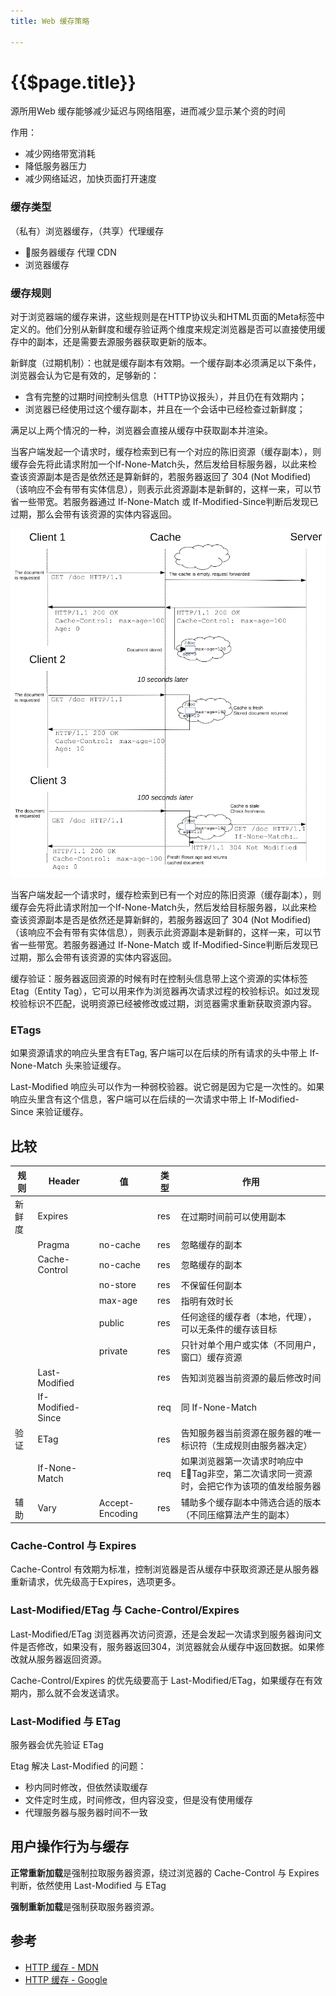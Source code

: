 ```yaml
---
title: Web 缓存策略

---
```


# {{$page.title}}

源所用Web 缓存能够减少延迟与网络阻塞，进而减少显示某个资的时间

作用：
+ 减少网络带宽消耗
+ 降低服务器压力
+ 减少网络延迟，加快页面打开速度

### 缓存类型

（私有）浏览器缓存，（共享）代理缓存

+ 服务器缓存 代理 CDN
+ 浏览器缓存

### 缓存规则

对于浏览器端的缓存来讲，这些规则是在HTTP协议头和HTML页面的Meta标签中定义的。他们分别从新鲜度和缓存验证两个维度来规定浏览器是否可以直接使用缓存中的副本，还是需要去源服务器获取更新的版本。

新鲜度（过期机制）：也就是缓存副本有效期。一个缓存副本必须满足以下条件，浏览器会认为它是有效的，足够新的：

+ 含有完整的过期时间控制头信息（HTTP协议报头），并且仍在有效期内；
+ 浏览器已经使用过这个缓存副本，并且在一个会话中已经检查过新鲜度；

满足以上两个情况的一种，浏览器会直接从缓存中获取副本并渲染。

当客户端发起一个请求时，缓存检索到已有一个对应的陈旧资源（缓存副本），则缓存会先将此请求附加一个If-None-Match头，然后发给目标服务器，以此来检查该资源副本是否是依然还是算新鲜的，若服务器返回了 304 (Not Modified)（该响应不会有带有实体信息），则表示此资源副本是新鲜的，这样一来，可以节省一些带宽。若服务器通过 If-None-Match 或 If-Modified-Since判断后发现已过期，那么会带有该资源的实体内容返回。

![新鲜度检查](./HTTPStaleness.png)

当客户端发起一个请求时，缓存检索到已有一个对应的陈旧资源（缓存副本），则缓存会先将此请求附加一个If-None-Match头，然后发给目标服务器，以此来检查该资源副本是否是依然还是算新鲜的，若服务器返回了 304 (Not Modified)（该响应不会有带有实体信息），则表示此资源副本是新鲜的，这样一来，可以节省一些带宽。若服务器通过 If-None-Match 或 If-Modified-Since判断后发现已过期，那么会带有该资源的实体内容返回。

缓存验证：服务器返回资源的时候有时在控制头信息带上这个资源的实体标签Etag（Entity Tag），它可以用来作为浏览器再次请求过程的校验标识。如过发现校验标识不匹配，说明资源已经被修改或过期，浏览器需求重新获取资源内容。

### ETags

如果资源请求的响应头里含有ETag, 客户端可以在后续的所有请求的头中带上 If-None-Match 头来验证缓存。

Last-Modified 响应头可以作为一种弱校验器。说它弱是因为它是一次性的。如果响应头里含有这个信息，客户端可以在后续的一次请求中带上 If-Modified-Since 来验证缓存。


## 比较

|规则 | Header | 值 | 类型 | 作用 |
---- | --- | --- | --- | --- |
|新鲜度 | Expires | | res | 在过期时间前可以使用副本
|    | Pragma | no-cache | res | 忽略缓存的副本
|    | Cache-Control | no-cache | res | 忽略缓存的副本
|    |  | no-store | res | 不保留任何副本
|    |  | max-age | res | 指明有效时长
|    |  | public | res | 任何途径的缓存者（本地，代理），可以无条件的缓存该目标
|    |  | private | res | 只针对单个用户或实体（不同用户，窗口）缓存资源
|    | Last-Modified | | res | 告知浏览器当前资源的最后修改时间
|    | If-Modified-Since | | req | 同 If-None-Match
|验证 | ETag | | res | 告知服务器当前资源在服务器的唯一标识符（生成规则由服务器决定）
|    | If-None-Match | | req | 如果浏览器第一次请求时响应中ETag非空，第二次请求同一资源时，会把它作为该项的值发给服务器
|辅助 | Vary | Accept-Encoding | res | 辅助多个缓存副本中筛选合适的版本（不同压缩算法产生的副本）

### Cache-Control 与 Expires

Cache-Control 有效期为标准，控制浏览器是否从缓存中获取资源还是从服务器重新请求，优先级高于Expires，选项更多。

### Last-Modified/ETag 与 Cache-Control/Expires

Last-Modified/ETag 浏览器再次访问资源，还是会发起一次请求到服务器询问文件是否修改，如果没有，服务器返回304，浏览器就会从缓存中返回数据。如果修改就从服务器返回资源。

Cache-Control/Expires 的优先级要高于 Last-Modified/ETag，如果缓存在有效期内，那么就不会发送请求。

### Last-Modified 与 ETag

服务器会优先验证 ETag

Etag 解决 Last-Modified 的问题：
+ 秒内同时修改，但依然读取缓存
+ 文件定时生成，时间修改，但内容没变，但是没有使用缓存
+ 代理服务器与服务器时间不一致

## 用户操作行为与缓存

**正常重新加载**是强制拉取服务器资源，绕过浏览器的 Cache-Control 与 Expires 判断，依然使用 Last-Modified 与 ETag

**强制重新加载**是强制获取服务器资源。




## 参考
+ [HTTP 缓存 - MDN](https://developer.mozilla.org/zh-CN/docs/Web/HTTP/Caching_FAQ)
+ [HTTP 缓存 - Google](https://developers.google.com/web/fundamentals/performance/optimizing-content-efficiency/http-caching?hl=zh-cn#cache-control_1)
